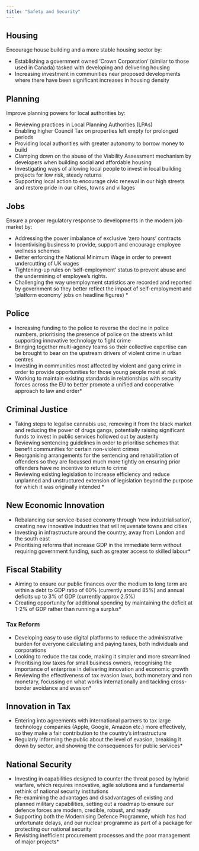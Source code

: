 ```yaml
---
title: "Safety and Security"
---
```


## Housing

 Encourage house building and a more stable housing sector by:
                      
* Establishing a government owned ‘Crown Corporation’ (similar to those used in Canada) tasked with developing and delivering housing
* Increasing investment in communities near proposed developments where there have been significant increases in housing density

## Planning 

 Improve planning powers for local authorities by:
                      	
* Reviewing practices in Local Planning Authorities (LPAs)
* Enabling higher Council Tax on properties left empty for prolonged periods
* Providing local authorities with greater autonomy to borrow money to build
* Clamping down on the abuse of the Viability Assessment mechanism by developers when building social and affordable housing
* Investigating ways of allowing local people to invest in local building projects for low risk, steady returns
* Supporting local action to encourage civic renewal in our high streets and restore pride in our cities, towns and villages

## Jobs

Ensure a proper regulatory response to developments in the modern job market by:

* Addressing the power imbalance of exclusive ‘zero hours’ contracts
* Incentivising business to provide, support and encourage employee wellness schemes
* Better enforcing the National Minimum Wage in order to prevent undercutting of UK wages
* Tightening-up rules on ‘self-employment’ status to prevent abuse and the undermining of employee’s rights.
* Challenging the way unemployment statistics are recorded and reported by government so they better reflect the impact of self-employment and ‘platform economy’ jobs on headline figures)    *            

## Police

* Increasing funding to the police to reverse the decline in police numbers, prioritising the presence of police on the streets whilst supporting innovative technology to fight crime
* Bringing together multi-agency teams so their collective expertise can be brought to bear on the upstream drivers of violent crime in urban centres
* Investing in communities most affected by violent and gang crime in order to provide opportunities for those young people most at risk
* Working to maintain existing standards in relationships with security forces across the EU to better promote a unified and cooperative approach to law and order*

## Criminal Justice

* Taking steps to legalise cannabis use, removing it from the black market and reducing the power of drugs gangs, potentially raising significant funds to invest in public services hollowed out by austerity
* Reviewing sentencing guidelines in order to prioritise schemes that benefit communities for certain non-violent crimes
* Reorganising arrangements for the sentencing and rehabilitation of offenders so they are focussed much more tightly on ensuring prior offenders have no incentive to return to crime
* Reviewing existing legislation to increase efficiency and reduce unplanned and unstructured extension of legislation beyond the purpose for which it was originally intended    *                   

## New Economic Innovation

* Rebalancing our service-based economy through ‘new industrialisation’, creating new innovative industries that will rejuvenate towns and cities
* Investing in infrastructure around the country, away from London and the south east
* Prioritising reforms that increase GDP in the immediate term without requiring government funding, such as greater access to skilled labour*

## Fiscal Stability

* Aiming to ensure our public finances over the medium to long term are within a debt to GDP ratio of 60% (currently around 85%) and annual deficits up to 3% of GDP (currently approx 2.5%)
* Creating opportunity for additional spending by maintaining the deficit at 1-2% of GDP rather than running a surplus*

### Tax Reform

* Developing easy to use digital platforms to reduce the administrative burden for everyone calculating and paying taxes, both individuals and corporations
* Looking to reduce the tax code, making it simpler and more streamlined
* Prioritising low taxes for small business owners, recognising the importance of enterprise in delivering innovation and economic growth
* Reviewing the effectiveness of tax evasion laws, both monetary and non monetary, focussing on what works internationally and tackling cross-border avoidance and evasion*

## Innovation in Tax

* Entering into agreements with international partners to tax large technology companies (Apple, Google, Amazon etc.) more effectively, so they make a fair contribution to the country’s infrastructure
* Regularly informing the public about the level of evasion, breaking it down by sector, and showing the consequences for public services*

## National Security

* Investing in capabilities designed to counter the threat posed by hybrid warfare, which requires innovative, agile solutions and a fundamental rethink of national security institutions
* Re-examining the advantages and disadvantages of existing and planned military capabilities, setting out a roadmap to ensure our defence forces are modern, credible, robust, and ready
* Supporting both the Modernising Defence Programme, which has had unfortunate delays, and our nuclear programme as part of a package for protecting our national security
* Revisiting inefficient procurement processes and the poor management of major projects*

